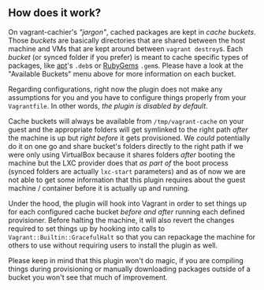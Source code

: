 ## How does it work?

On vagrant-cachier's _"jargon"_, cached packages are kept in _cache buckets_.
Those _buckets_ are basically directories that are shared between the host machine
and VMs that are kept around between `vagrant destroy`s. Each _bucket_ (or synced
folder if you prefer) is meant to cache specific types of packages, like [apt](buckets/apt)'s
`.deb`s or [RubyGems](buckets/rubygems) `.gem`s. Please have a look at the
"Available Buckets" menu above for more information on each bucket.

Regarding configurations, right now the plugin does not make any assumptions for
you and you have to configure things properly from your `Vagrantfile`. In other
words, _the plugin is disabled by default_.

Cache buckets will always be available from `/tmp/vagrant-cache` on your guest and
the appropriate folders will get symlinked to the right path _after_ the machine is
up but _right before_ it gets provisioned. We _could_ potentially do it on one go
and share bucket's folders directly to the right path if we were only using VirtualBox
because it shares folders _after_ booting the machine but the LXC provider does that
_as part of_ the boot process (synced folders are actually `lxc-start` parameters)
and as of now we are not able to get some information that this plugin requires
about the guest machine / container before it is actually up and running.

Under the hood, the plugin will hook into Vagrant in order to set things up for each
configured cache bucket _before and after_ running each defined provisioner. Before
halting the machine, it will also revert the changes required to set things up by
hooking into calls to `Vagrant::Builtin::GracefulHalt` so that you can repackage
the machine for others to use without requiring users to install the plugin as well.

Please keep in mind that this plugin won't do magic, if you are compiling things
during provisioning or manually downloading packages outside of a bucket you
won't see that much of improvement.
